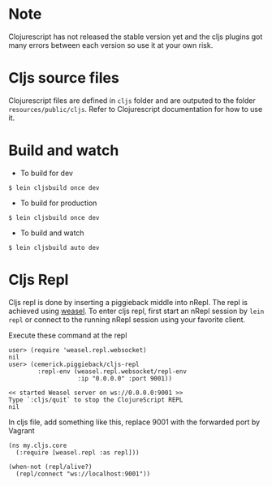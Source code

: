 # Note

Clojurescript has not released the stable version yet and the cljs plugins got
many errors between each version so use it at your own risk.

# Cljs source files

Clojurescript files are defined in `cljs` folder and are outputed to the folder
`resources/public/cljs`. Refer to Clojurescript documentation for how to use it.

# Build and watch

- To build for dev

```
$ lein cljsbuild once dev
```

- To build for production

```
$ lein cljsbuild once dev
```

- To build and watch

```
$ lein cljsbuild auto dev
```

# Cljs Repl

Cljs repl is done by inserting a piggieback middle into nRepl. The repl is
achieved using [weasel](https://github.com/tomjakubowski/weasel). To enter cljs
repl, first start an nRepl session by `lein repl` or connect to the running
nRepl session using your favorite client.

Execute these command at the repl

```
user> (require 'weasel.repl.websocket)
nil
user> (cemerick.piggieback/cljs-repl
        :repl-env (weasel.repl.websocket/repl-env
                   :ip "0.0.0.0" :port 9001))

<< started Weasel server on ws://0.0.0.0:9001 >>
Type `:cljs/quit` to stop the ClojureScript REPL
nil
```

In cljs file, add something like this, replace 9001 with the forwarded port by Vagrant

```
(ns my.cljs.core
  (:require [weasel.repl :as repl]))

(when-not (repl/alive?)
  (repl/connect "ws://localhost:9001"))
```
